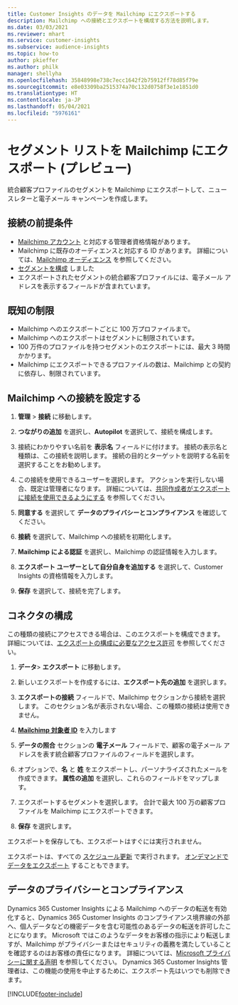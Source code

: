 ```yaml
---
title: Customer Insights のデータを Mailchimp にエクスポートする
description: Mailchimp への接続とエクスポートを構成する方法を説明します。
ms.date: 03/03/2021
ms.reviewer: mhart
ms.service: customer-insights
ms.subservice: audience-insights
ms.topic: how-to
author: pkieffer
ms.author: philk
manager: shellyha
ms.openlocfilehash: 35848998e738c7ecc1642f2b75912ff78d85f79e
ms.sourcegitcommit: e8e03309ba2515374a70c132d0758f3e1e1851d0
ms.translationtype: HT
ms.contentlocale: ja-JP
ms.lasthandoff: 05/04/2021
ms.locfileid: "5976161"
---
```

# <a name="export-segment-lists-to-mailchimp-preview"></a>セグメント リストを Mailchimp にエクスポート (プレビュー)

統合顧客プロファイルのセグメントを Mailchimp にエクスポートして、ニュースレターと電子メール キャンペーンを作成します。

## <a name="prerequisites-for-connection"></a>接続の前提条件

-   [Mailchimp アカウント](https://mailchimp.com/) と対応する管理者資格情報があります。
-   Mailchimp に既存のオーディエンスと対応する ID があります。 詳細については、[Mailchimp オーディエンス](https://mailchimp.com/help/create-audience/) を参照してください。
-   [セグメントを構成](segments.md) しました
-   エクスポートされたセグメントの統合顧客プロファイルには、電子メール アドレスを表示するフィールドが含まれています。

## <a name="known-limitations"></a>既知の制限

- Mailchimp へのエクスポートごとに 100 万プロファイルまで。
- Mailchimp へのエクスポートはセグメントに制限されています。
- 100 万件のプロファイルを持つセグメントのエクスポートには、最大 3 時間かかります。 
- Mailchimp にエクスポートできるプロファイルの数は、Mailchimp との契約に依存し、制限されています。

## <a name="set-up-connection-to-mailchimp"></a>Mailchimp への接続を設定する

1. **管理** > **接続** に移動します。

1. **つながりの追加** を選択し、**Autopilot** を選択して、接続を構成します。

1. 接続にわかりやすい名前を **表示名** フィールドに付けます。 接続の表示名と種類は、この接続を説明します。 接続の目的とターゲットを説明する名前を選択することをお勧めします。

1. この接続を使用できるユーザーを選択します。 アクションを実行しない場合、既定は管理者になります。 詳細については、[共同作成者がエクスポートに接続を使用できるようにする](connections.md#allow-contributors-to-use-a-connection-for-exports) を参照してください。

1. **同意する** を選択して **データのプライバシーとコンプライアンス** を確認してください。

1. **接続** を選択して、Mailchimp への接続を初期化します。

1. **Mailchimp による認証** を選択し、Mailchimp の認証情報を入力します。

1. **エクスポート ユーザーとして自分自身を追加する** を選択して、Customer Insights の資格情報を入力します。

1. **保存** を選択して、接続を完了します。 

## <a name="configure-the-connector"></a>コネクタの構成

この種類の接続にアクセスできる場合は、このエクスポートを構成できます。 詳細については、[エクスポートの構成に必要なアクセス許可](export-destinations.md#set-up-a-new-export) を参照してください。

1. **データ**> **エクスポート** に移動します。

1. 新しいエクスポートを作成するには、**エクスポート先の追加** を選択します。

1. **エクスポートの接続** フィールドで、Mailchimp セクションから接続を選択します。 このセクション名が表示されない場合、この種類の接続は使用できません。

1. **[Mailchimp 対象者 ID](https://mailchimp.com/help/find-audience-id/)** を入力します

3. **データの照合** セクションの **電子メール** フィールドで、顧客の電子メール アドレスを表す統合顧客プロファイルのフィールドを選択します。 

1. オプションで、**名** と **姓** をエクスポートし、パーソナライズされたメールを作成できます。 **属性の追加** を選択し、これらのフィールドをマップします。

1. エクスポートするセグメントを選択します。 合計で最大 100 万の顧客プロファイルを Mailchimp にエクスポートできます。

1. **保存** を選択します。

エクスポートを保存しても、エクスポートはすぐには実行されません。

エクスポートは、すべての [スケジュール更新](system.md#schedule-tab) で実行されます。 [オンデマンドでデータをエクスポート](export-destinations.md#run-exports-on-demand) することもできます。 

## <a name="data-privacy-and-compliance"></a>データのプライバシーとコンプライアンス

Dynamics 365 Customer Insights による Mailchimp へのデータの転送を有効化すると、Dynamics 365 Customer Insights のコンプライアンス境界線の外部へ、個人データなどの機密データを含む可能性のあるデータの転送を許可したことになります。 Microsoft ではこのようなデータをお客様の指示により転送しますが、Mailchimp がプライバシーまたはセキュリティの義務を満たしていることを確認するのはお客様の責任になります。 詳細については、[Microsoft プライバシーに関する声明](https://go.microsoft.com/fwlink/?linkid=396732) を参照してください。
Dynamics 365 Customer Insights 管理者は、この機能の使用を中止するために、エクスポート先はいつでも削除できます。

[!INCLUDE[footer-include](../includes/footer-banner.md)]
